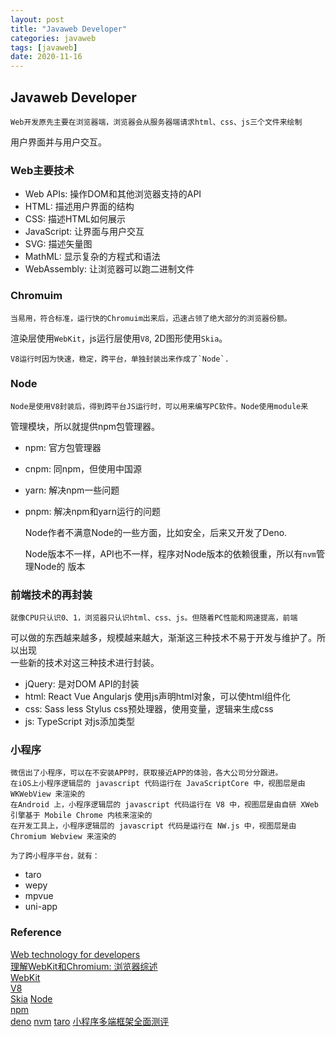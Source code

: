 ```yaml
---
layout: post
title: "Javaweb Developer"
categories: javaweb
tags: [javaweb]
date: 2020-11-16
---
```


## Javaweb Developer

    Web开发原先主要在浏览器端，浏览器会从服务器端请求html、css、js三个文件来绘制  
用户界面并与用户交互。  

### Web主要技术

* Web APIs: 操作DOM和其他浏览器支持的API
* HTML: 描述用户界面的结构
* CSS: 描述HTML如何展示
* JavaScript: 让界面与用户交互
* SVG: 描述矢量图
* MathML: 显示复杂的方程式和语法
* WebAssembly: 让浏览器可以跑二进制文件

### Chromuim
    当易用，符合标准，运行快的Chromuim出来后，迅速占领了绝大部分的浏览器份额。  
渲染层使用`WebKit`，js运行层使用`V8`, 2D图形使用`Skia`。

    V8运行时因为快速，稳定，跨平台，单独封装出来作成了`Node`.
    
### Node
    Node是使用V8封装后，得到跨平台JS运行时，可以用来编写PC软件。Node使用module来  
管理模块，所以就提供npm包管理器。

* npm: 官方包管理器
* cnpm: 同npm，但使用中国源
* yarn: 解决npm一些问题
* pnpm: 解决npm和yarn运行的问题

    Node作者不满意Node的一些方面，比如安全，后来又开发了Deno.

    Node版本不一样，API也不一样，程序对Node版本的依赖很重，所以有`nvm`管理Node的
版本

### 前端技术的再封装
    就像CPU只认识0、1，浏览器只认识html、css、js。但随着PC性能和网速提高，前端  
可以做的东西越来越多，规模越来越大，渐渐这三种技术不易于开发与维护了。所以出现  
一些新的技术对这三种技术进行封装。

* jQuery: 是对DOM API的封装
* html: React Vue Angularjs 使用js声明html对象，可以使html组件化
* css: Sass less Stylus css预处理器，使用变量，逻辑来生成css
* js: TypeScript 对js添加类型

### 小程序
    微信出了小程序，可以在不安装APP时，获取接近APP的体验，各大公司分分跟进。
    在iOS上小程序逻辑层的 javascript 代码运行在 JavaScriptCore 中，视图层是由 WKWebView 来渲染的
    在Android 上，小程序逻辑层的 javascript 代码运行在 V8 中，视图层是由自研 XWeb 引擎基于 Mobile Chrome 内核来渲染的
    在开发工具上，小程序逻辑层的 javascript 代码是运行在 NW.js 中，视图层是由 Chromium Webview 来渲染的

    为了跨小程序平台，就有：
* taro
* wepy
* mpvue
* uni-app

### Reference
[Web technology for developers](https://developer.mozilla.org/en-US/docs/Web)  
[理解WebKit和Chromium: 浏览器综述](https://www.cnblogs.com/xiaowangba/archive/2013/05/09/6313856.html)  
[WebKit](https://webkit.org/)  
[V8](https://v8.dev/)  
[Skia](https://github.com/google/skia) 
[Node](https://nodejs.org/en/)  
[npm](https://www.npmjs.com/)  
[deno](https://github.com/denoland/deno)
[nvm](https://github.com/nvm-sh/nvm)
[taro](https://taro.aotu.io/)
[小程序多端框架全面测评](https://zhuanlan.zhihu.com/p/59764741)
